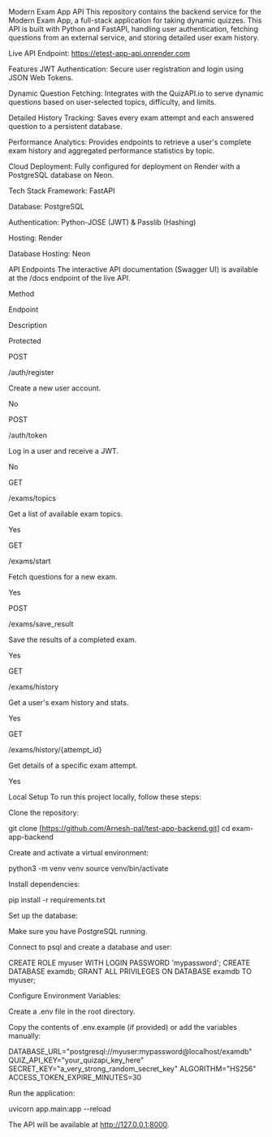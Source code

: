 Modern Exam App API
This repository contains the backend service for the Modern Exam App, a full-stack application for taking dynamic quizzes. This API is built with Python and FastAPI, handling user authentication, fetching questions from an external service, and storing detailed user exam history.

Live API Endpoint: https://etest-app-api.onrender.com

Features
JWT Authentication: Secure user registration and login using JSON Web Tokens.

Dynamic Question Fetching: Integrates with the QuizAPI.io to serve dynamic questions based on user-selected topics, difficulty, and limits.

Detailed History Tracking: Saves every exam attempt and each answered question to a persistent database.

Performance Analytics: Provides endpoints to retrieve a user's complete exam history and aggregated performance statistics by topic.

Cloud Deployment: Fully configured for deployment on Render with a PostgreSQL database on Neon.

Tech Stack
Framework: FastAPI

Database: PostgreSQL

Authentication: Python-JOSE (JWT) & Passlib (Hashing)

Hosting: Render

Database Hosting: Neon

API Endpoints
The interactive API documentation (Swagger UI) is available at the /docs endpoint of the live API.

Method

Endpoint

Description

Protected

POST

/auth/register

Create a new user account.

No

POST

/auth/token

Log in a user and receive a JWT.

No

GET

/exams/topics

Get a list of available exam topics.

Yes

GET

/exams/start

Fetch questions for a new exam.

Yes

POST

/exams/save_result

Save the results of a completed exam.

Yes

GET

/exams/history

Get a user's exam history and stats.

Yes

GET

/exams/history/{attempt_id}

Get details of a specific exam attempt.

Yes

Local Setup
To run this project locally, follow these steps:

Clone the repository:

git clone [https://github.com/Arnesh-pal/test-app-backend.git]
cd exam-app-backend

Create and activate a virtual environment:

python3 -m venv venv
source venv/bin/activate

Install dependencies:

pip install -r requirements.txt

Set up the database:

Make sure you have PostgreSQL running.

Connect to psql and create a database and user:

CREATE ROLE myuser WITH LOGIN PASSWORD 'mypassword';
CREATE DATABASE examdb;
GRANT ALL PRIVILEGES ON DATABASE examdb TO myuser;

Configure Environment Variables:

Create a .env file in the root directory.

Copy the contents of .env.example (if provided) or add the variables manually:

DATABASE_URL="postgresql://myuser:mypassword@localhost/examdb"
QUIZ_API_KEY="your_quizapi_key_here"
SECRET_KEY="a_very_strong_random_secret_key"
ALGORITHM="HS256"
ACCESS_TOKEN_EXPIRE_MINUTES=30

Run the application:

uvicorn app.main:app --reload

The API will be available at http://127.0.0.1:8000.